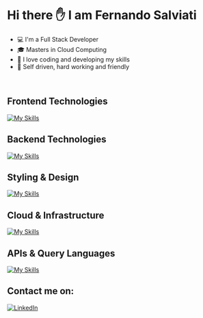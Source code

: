 # Hi there :hand: I am Fernando Salviati

* :computer: I'm a Full Stack Developer
* :mortar_board: Masters in Cloud Computing
* :rocket: I love coding and developing my skills
* :blue_book: Self driven, hard working and friendly
<br />

## Frontend Technologies
[![My Skills](https://skillicons.dev/icons?i=html,css,js,jquery,react,ts,nextjs)](https://skillicons.dev)
<br />
## Backend Technologies
[![My Skills](https://skillicons.dev/icons?i=nodejs,express,mongodb,mysql)](https://skillicons.dev)
## Styling & Design
[![My Skills](https://skillicons.dev/icons?i=sass,tailwind,figma)](https://skillicons.dev)
<br />
## Cloud & Infrastructure
[![My Skills](https://skillicons.dev/icons?i=aws,docker,heroku,git)](https://skillicons.dev)
<br />
## APIs & Query Languages
[![My Skills](https://skillicons.dev/icons?i=graphql)](https://skillicons.dev)
<br />

## Contact me on:
[![LinkedIn](https://img.shields.io/badge/-LinkedIn-blue?style=flat&logo=linkedin&logoColor=white)](https://www.linkedin.com/in/fernando-salviati/)




